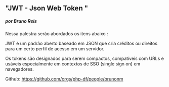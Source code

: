 ## "JWT - Json Web Token " 

##### por Bruno Reis 

Nessa palestra serão abordados os itens abaixo :

JWT é um padrão aberto baseado em JSON que cria créditos ou direitos para um certo perfil de acesso em um servidor.

Os tokens são designados para serem compactos, compatíveis com URLs e usáveis especialmente em contextos de SSO (single sign on) em navegadores. 

Github: https://github.com/orgs/php-df/people/brunonm
